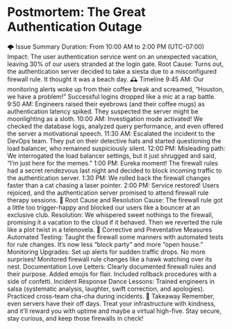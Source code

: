 # Postmortem: The Great Authentication Outage
🌩️ Issue Summary
Duration: From 10:00 AM to 2:00 PM (UTC-07:00)
Impact: The user authentication service went on an unexpected vacation, leaving 30% of our users stranded at the login gate.
Root Cause: Turns out, the authentication server decided to take a siesta due to a misconfigured firewall rule. It thought it was a beach day.
🕰️ Timeline
9:45 AM: Our monitoring alerts woke up from their coffee break and screamed, “Houston, we have a problem!” Successful logins dropped like a mic at a rap battle.
9:50 AM: Engineers raised their eyebrows (and their coffee mugs) as authentication latency spiked. They suspected the server might be moonlighting as a sloth.
10:00 AM: Investigation mode activated! We checked the database logs, analyzed query performance, and even offered the server a motivational speech.
11:30 AM: Escalated the incident to the DevOps team. They put on their detective hats and started questioning the load balancer, who remained suspiciously silent.
12:00 PM: Misleading path: We interrogated the load balancer settings, but it just shrugged and said, “I’m just here for the memes.”
1:00 PM: Eureka moment! The firewall rules had a secret rendezvous last night and decided to block incoming traffic to the authentication server.
1:30 PM: We rolled back the firewall changes faster than a cat chasing a laser pointer.
2:00 PM: Service restored! Users rejoiced, and the authentication server promised to attend firewall rule therapy sessions.
🚒 Root Cause and Resolution
Cause: The firewall rule got a little too trigger-happy and blocked our users like a bouncer at an exclusive club.
Resolution: We whispered sweet nothings to the firewall, promising it a vacation to the cloud if it behaved. Then we reverted the rule like a plot twist in a telenovela.
🚀 Corrective and Preventative Measures
Automated Testing: Taught the firewall some manners with automated tests for rule changes. It’s now less “block party” and more “open house.”
Monitoring Upgrades:
Set up alerts for sudden traffic drops. No more surprises!
Monitored firewall rule changes like a hawk watching over its nest.
Documentation Love Letters:
Clearly documented firewall rules and their purpose. Added emojis for flair.
Included rollback procedures with a side of confetti.
Incident Response Dance Lessons:
Trained engineers in salsa (systematic analysis, laughter, swift correction, and apologies).
Practiced cross-team cha-cha during incidents.
🎁 Takeaway
Remember, even servers have their off days. Treat your infrastructure with kindness, and it’ll reward you with uptime and maybe a virtual high-five. Stay secure, stay curious, and keep those firewalls in check!
